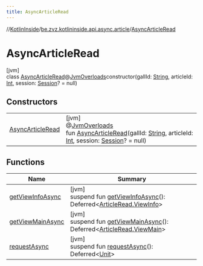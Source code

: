 ```yaml
---
title: AsyncArticleRead
---
```

//[KotlinInside](../../../index.html)/[be.zvz.kotlininside.api.async.article](../index.html)/[AsyncArticleRead](index.html)



# AsyncArticleRead



[jvm]\
class [AsyncArticleRead](index.html)@[JvmOverloads](https://kotlinlang.org/api/latest/jvm/stdlib/kotlin.jvm/-jvm-overloads/index.html)constructor(gallId: [String](https://kotlinlang.org/api/latest/jvm/stdlib/kotlin/-string/index.html), articleId: [Int](https://kotlinlang.org/api/latest/jvm/stdlib/kotlin/-int/index.html), session: [Session](../../be.zvz.kotlininside.session/-session/index.html)? = null)



## Constructors


| | |
|---|---|
| [AsyncArticleRead](-async-article-read.html) | [jvm]<br>@[JvmOverloads](https://kotlinlang.org/api/latest/jvm/stdlib/kotlin.jvm/-jvm-overloads/index.html)<br>fun [AsyncArticleRead](-async-article-read.html)(gallId: [String](https://kotlinlang.org/api/latest/jvm/stdlib/kotlin/-string/index.html), articleId: [Int](https://kotlinlang.org/api/latest/jvm/stdlib/kotlin/-int/index.html), session: [Session](../../be.zvz.kotlininside.session/-session/index.html)? = null) |


## Functions


| Name | Summary |
|---|---|
| [getViewInfoAsync](get-view-info-async.html) | [jvm]<br>suspend fun [getViewInfoAsync](get-view-info-async.html)(): Deferred&lt;[ArticleRead.ViewInfo](../../be.zvz.kotlininside.api.article/-article-read/-view-info/index.html)&gt; |
| [getViewMainAsync](get-view-main-async.html) | [jvm]<br>suspend fun [getViewMainAsync](get-view-main-async.html)(): Deferred&lt;[ArticleRead.ViewMain](../../be.zvz.kotlininside.api.article/-article-read/-view-main/index.html)&gt; |
| [requestAsync](request-async.html) | [jvm]<br>suspend fun [requestAsync](request-async.html)(): Deferred&lt;[Unit](https://kotlinlang.org/api/latest/jvm/stdlib/kotlin/-unit/index.html)&gt; |

